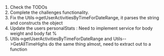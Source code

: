 1. Check the TODOs
2. Complete the challenges functionality.
3. Fix the Utils->getUserActivitiesByTimeForDateRange, it parses the string and constructs the object
4. Update the users personalStats : Need to implement service for body weight and body fat %
5. Utils->getUserActivitiesByTimeForDateRange and Utils-->GetAllTimeHighs do the same thing almost, need to extract out to a function
